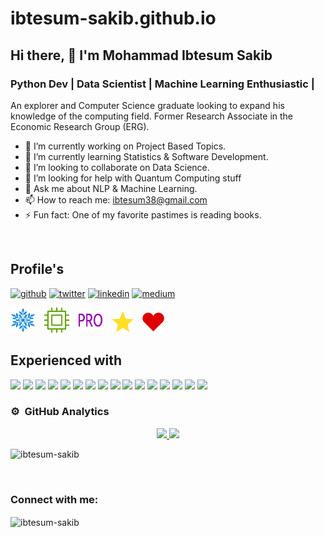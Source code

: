 # ibtesum-sakib.github.io

## Hi there, 👋  I'm Mohammad Ibtesum Sakib
### Python Dev | Data Scientist |  Machine Learning Enthusiastic | <!--DevOps -->

An explorer and Computer Science graduate looking to expand his knowledge of the computing field. Former Research Associate in the Economic Research Group (ERG).
<br>

- 🔭 I’m currently working on Project Based Topics.
- 🌱 I’m currently learning Statistics & Software Development.
- 👯 I’m looking to collaborate on Data Science.
- 🤔 I’m looking for help with Quantum Computing stuff<br>
- 💬 Ask me about NLP & Machine Learning.
- 📫 How to reach me: ibtesum38@gmail.com
- ⚡ Fun fact: One of my favorite pastimes is reading books.  
<br>

## Profile's

[<img src='https://cdn.jsdelivr.net/npm/simple-icons@3.0.1/icons/github.svg' alt='github' height='40'>](https://github.com/Ibtesum-Sakib) 
[<img src='https://cdn.jsdelivr.net/npm/simple-icons@3.0.1/icons/twitter.svg' alt='twitter' height='40'>](https://twitter.com/IbtesumSakib) 
[<img src='https://cdn.jsdelivr.net/npm/simple-icons@3.0.1/icons/linkedin.svg' alt='linkedin' height='40'>](https://www.linkedin.com/in/mohammad-ibtesum-sakib-40152a148/)
[<img src='https://cdn.jsdelivr.net/npm/simple-icons@3.0.1/icons/medium.svg' alt='medium' height='40'>](@ibtesum38)
<br>

<a href='https://archiveprogram.github.com/'><img src='https://raw.githubusercontent.com/acervenky/animated-github-badges/master/assets/acbadge.gif' width='40' height='40'></a> <a href='https://docs.github.com/en/developers'><img src='https://raw.githubusercontent.com/acervenky/animated-github-badges/master/assets/devbadge.gif' width='40' height='40'></a> <a href='https://github.com/pricing'><img src='https://raw.githubusercontent.com/acervenky/animated-github-badges/master/assets/pro.gif' width='40' height='40'></a> <a href='https://stars.github.com/'><img src='https://raw.githubusercontent.com/acervenky/animated-github-badges/master/assets/starbadge.gif' width='35' height='35'></a> <a href='https://docs.github.com/en/github/supporting-the-open-source-community-with-github-sponsors'><img src='https://raw.githubusercontent.com/acervenky/animated-github-badges/master/assets/sponsorbadge.gif' width='35' height='35'></a> 


## Experienced with 


<code><img height="50" src="https://www.vectorlogo.zone/logos/kaggle/kaggle-ar21.svg"></code>
<code><img height="50" src="https://www.vectorlogo.zone/logos/mysql/mysql-ar21.svg"></code>
<code><img height="50" src="https://www.vectorlogo.zone/logos/sqlite/sqlite-ar21.svg"></code>
<code><img height="50" src="https://www.vectorlogo.zone/logos/github/github-ar21.svg"></code>
<code><img height="50" src="https://www.vectorlogo.zone/logos/linux/linux-ar21.svg"></code>
<code><img height="50" src="https://www.vectorlogo.zone/logos/raspberrypi/raspberrypi-ar21.svg"></code>
<code><img height="50" src="https://www.vectorlogo.zone/logos/json/json-ar21.svg"></code>
<code><img height="50" src="https://www.vectorlogo.zone/logos/google_cloud/google_cloud-ar21.svg"></code>
<code><img height="50" src="https://www.vectorlogo.zone/logos/python/python-ar21.svg"></code>
<code><img height="50" src="https://www.vectorlogo.zone/logos/djangoproject/djangoproject-ar21.svg"></code>
<code><img height="50" src="https://www.vectorlogo.zone/logos/pytorch/pytorch-ar21.svg"></code>
<code><img height="50" src="https://www.vectorlogo.zone/logos/jupyter/jupyter-ar21.svg"></code>
<code><img height="50" src="https://www.vectorlogo.zone/logos/tensorflow/tensorflow-ar21.svg"></code>
<code><img height="50" src="https://www.vectorlogo.zone/logos/visualstudio_code/visualstudio_code-ar21.svg"></code>
<code><img height="50" src="https://www.vectorlogo.zone/logos/numpy/numpy-ar21.svg"></code>
<code><img height="50" src="https://www.vectorlogo.zone/logos/nvidia/nvidia-ar21.svg"></code>


### ⚙️ &nbsp;GitHub Analytics

<p align="center">
<a href="https://github.com/Ibtesum-Sakib">
  <img height="180em" src="https://github-readme-stats-eight-theta.vercel.app/api?username=Ibtesum-Sakib&show_icons=true&theme=algolia&include_all_commits=true&count_private=true"/>
  <img height="180em" src="https://github-readme-stats-eight-theta.vercel.app/api/top-langs/?username=Ibtesum-Sakib&layout=compact&langs_count=8&theme=algolia"/>
</a>
</p>
 

<p align="left"> <img src="https://komarev.com/ghpvc/?username=ibtesum-sakib&label=Profile%20views&color=0e75b6&style=flat" alt="ibtesum-sakib" /> </p>


<p align="left"> <a href="https://twitter.com/" target="blank"><img src="https://img.shields.io/twitter/follow/?logo=twitter&style=for-the-badge" alt="" /></a> </p>

<h3 align="left">Connect with me:</h3>
<p align="left">
</p>

<p><img align="center" src="https://github-readme-streak-stats.herokuapp.com/?user=ibtesum-sakib&" alt="ibtesum-sakib" /></p>
